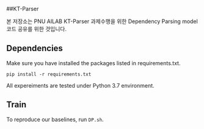 ##KT-Parser

본 저장소는 PNU AILAB KT-Parser 과제수행을 위한 Dependency Parsing model 코드 공유를 위한 것입니다.

## Dependencies

Make sure you have installed the packages listed in requirements.txt.

```
pip install -r requirements.txt
```

All expereiments are tested under Python 3.7 environment.


## Train

To reproduce our baselines, run `DP.sh`.
